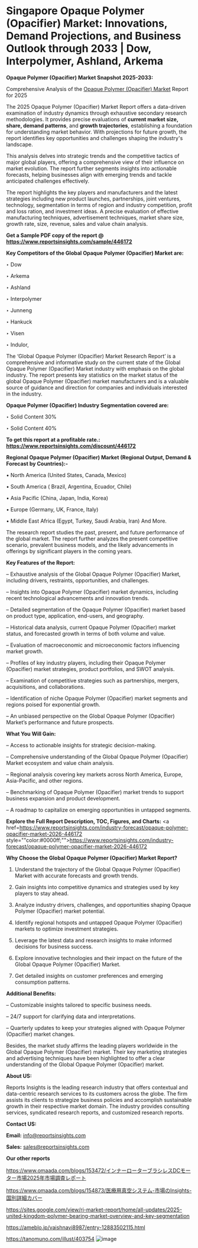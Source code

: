 # Singapore Opaque Polymer (Opacifier) Market: Innovations, Demand Projections, and Business Outlook through 2033 | Dow, Interpolymer, Ashland, Arkema

<strong>Opaque Polymer (Opacifier) Market Snapshot 2025-2033:</strong>

Comprehensive Analysis of the <a href=https://www.reportsinsights.com/sample/446172>Opaque Polymer (Opacifier) Market</a> Report for 2025

The 2025 Opaque Polymer (Opacifier) Market Report offers a data-driven examination of industry dynamics through exhaustive secondary research methodologies. It provides precise evaluations of <strong>current market size, share, demand patterns</strong>, and <strong>growth trajectories</strong>, establishing a foundation for understanding market behavior. With projections for future growth, the report identifies key opportunities and challenges shaping the industry's landscape.

This analysis delves into strategic trends and the competitive tactics of major global players, offering a comprehensive view of their influence on market evolution. The report further segments insights into actionable forecasts, helping businesses align with emerging trends and tackle anticipated challenges effectively.

The report highlights the key players and manufacturers and the latest strategies including new product launches, partnerships, joint ventures, technology, segmentation in terms of region and industry competition, profit and loss ration, and investment ideas. A precise evaluation of effective manufacturing techniques, advertisement techniques, market share size, growth rate, size, revenue, sales and value chain analysis.

<strong>Get a Sample PDF copy of the report @ <a href=https://www.reportsinsights.com/sample/446172 style=color:#0000ff;>https://www.reportsinsights.com/sample/446172</a></strong>

<strong>Key Competitors of the Global Opaque Polymer (Opacifier) Market are:</strong>

‣ Dow

‣ Arkema

‣ Ashland

‣ Interpolymer

‣ Junneng

‣ Hankuck

‣ Visen

‣ Indulor,

The ‘Global Opaque Polymer (Opacifier) Market Research Report’ is a comprehensive and informative study on the current state of the Global Opaque Polymer (Opacifier) Market industry with emphasis on the global industry. The report presents key statistics on the market status of the global Opaque Polymer (Opacifier) market manufacturers and is a valuable source of guidance and direction for companies and individuals interested in the industry.

<strong>Opaque Polymer (Opacifier) Industry Segmentation covered are:</strong>

‣ Solid Content 30%

‣ Solid Content 40%

<strong>To get this report at a profitable rate.: <a href=https://www.reportsinsights.com/discount/446172 style=color:#0000ff;>https://www.reportsinsights.com/discount/446172</a></strong>

<strong>Regional Opaque Polymer (Opacifier) Market (Regional Output, Demand &amp; Forecast by Countries):-</strong>

• North America (United States, Canada, Mexico)

• South America ( Brazil, Argentina, Ecuador, Chile)

• Asia Pacific (China, Japan, India, Korea)

• Europe (Germany, UK, France, Italy)

• Middle East Africa (Egypt, Turkey, Saudi Arabia, Iran) And More.

The research report studies the past, present, and future performance of the global market. The report further analyzes the present competitive scenario, prevalent business models, and the likely advancements in offerings by significant players in the coming years.

<strong>Key Features of the Report:</strong>

– Exhaustive analysis of the Global Opaque Polymer (Opacifier) Market, including drivers, restraints, opportunities, and challenges.

– Insights into Opaque Polymer (Opacifier) market dynamics, including recent technological advancements and innovation trends.

– Detailed segmentation of the Opaque Polymer (Opacifier) market based on product type, application, end-users, and geography.

– Historical data analysis, current Opaque Polymer (Opacifier) market status, and forecasted growth in terms of both volume and value.

– Evaluation of macroeconomic and microeconomic factors influencing market growth.

– Profiles of key industry players, including their Opaque Polymer (Opacifier) market strategies, product portfolios, and SWOT analysis.

– Examination of competitive strategies such as partnerships, mergers, acquisitions, and collaborations.

– Identification of niche Opaque Polymer (Opacifier) market segments and regions poised for exponential growth.

– An unbiased perspective on the Global Opaque Polymer (Opacifier) Market’s performance and future prospects.

<strong>What You Will Gain:</strong>

– Access to actionable insights for strategic decision-making.

– Comprehensive understanding of the Global Opaque Polymer (Opacifier) Market ecosystem and value chain analysis.

– Regional analysis covering key markets across North America, Europe, Asia-Pacific, and other regions.

– Benchmarking of Opaque Polymer (Opacifier) market trends to support business expansion and product development.

– A roadmap to capitalize on emerging opportunities in untapped segments.

<strong>Explore the Full Report Description, TOC, Figures, and Charts:</strong>
<a href=https://www.reportsinsights.com/industry-forecast/opaque-polymer-opacifier-market-2026-446172 style=""color:#0000ff;"">https://www.reportsinsights.com/industry-forecast/opaque-polymer-opacifier-market-2026-446172</a>

<strong>Why Choose the Global Opaque Polymer (Opacifier) Market Report?</strong>

1. Understand the trajectory of the Global Opaque Polymer (Opacifier) Market with accurate forecasts and growth trends.

2. Gain insights into competitive dynamics and strategies used by key players to stay ahead.

3. Analyze industry drivers, challenges, and opportunities shaping Opaque Polymer (Opacifier) market potential.

4. Identify regional hotspots and untapped Opaque Polymer (Opacifier) markets to optimize investment strategies.

5. Leverage the latest data and research insights to make informed decisions for business success.

6. Explore innovative technologies and their impact on the future of the Global Opaque Polymer (Opacifier) Market.

7. Get detailed insights on customer preferences and emerging consumption patterns.

<strong>Additional Benefits:</strong>

– Customizable insights tailored to specific business needs.

– 24/7 support for clarifying data and interpretations.

– Quarterly updates to keep your strategies aligned with Opaque Polymer (Opacifier) market changes.

Besides, the market study affirms the leading players worldwide in the Global Opaque Polymer (Opacifier) market. Their key marketing strategies and advertising techniques have been highlighted to offer a clear understanding of the Global Opaque Polymer (Opacifier) market.

<strong><strong>About US</strong>:</strong>

Reports Insights is the leading research industry that offers contextual and data-centric research services to its customers across the globe. The firm assists its clients to strategize business policies and accomplish sustainable growth in their respective market domain. The industry provides consulting services, syndicated research reports, and customized research reports.

<strong>Contact US:</strong>

<p class=><b>Email:</b> <a href=mailto:info@reportsinsights.com>info@reportsinsights.com</a></p>
<p class=><b>Sales:</b> <a href=mailto:sales@reportsinsights.com>sales@reportsinsights.com</a></p>

<strong>Our other reports</strong>

<a href=https://www.omaada.com/blogs/153472/インナーローターブラシレスDCモーター市場2025年市場調査レポート>https://www.omaada.com/blogs/153472/インナーローターブラシレスDCモーター市場2025年市場調査レポート</a>

<a href=https://www.omaada.com/blogs/154873/医療用真空システム-市場のInsights-国別詳細カバー>https://www.omaada.com/blogs/154873/医療用真空システム-市場のInsights-国別詳細カバー</a>

<a href=https://sites.google.com/view/ri-market-report/home/all-updates/2025-united-kingdom-polymer-bearing-market-overview-and-key-segmentation>https://sites.google.com/view/ri-market-report/home/all-updates/2025-united-kingdom-polymer-bearing-market-overview-and-key-segmentation</a>

<a href=https://ameblo.jp/vaishnavi8987/entry-12883502115.html>https://ameblo.jp/vaishnavi8987/entry-12883502115.html</a>

<a href=https://tanomuno.com/illust/403754>https://tanomuno.com/illust/403754</a>
![image](https://github.com/user-attachments/assets/19aa3280-8ebe-4246-98d3-10b71c43dca7)
